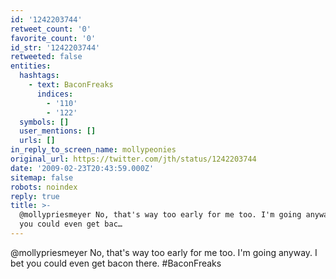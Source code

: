 ```yaml
---
id: '1242203744'
retweet_count: '0'
favorite_count: '0'
id_str: '1242203744'
retweeted: false
entities:
  hashtags:
    - text: BaconFreaks
      indices:
        - '110'
        - '122'
  symbols: []
  user_mentions: []
  urls: []
in_reply_to_screen_name: mollypeonies
original_url: https://twitter.com/jth/status/1242203744
date: '2009-02-23T20:43:59.000Z'
sitemap: false
robots: noindex
reply: true
title: >-
  @mollypriesmeyer No, that's way too early for me too. I'm going anyway. I bet
  you could even get bac…
---
```


@mollypriesmeyer No, that's way too early for me too. I'm going anyway. I bet you could even get bacon there. #BaconFreaks